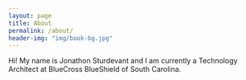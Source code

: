 ```yaml
---
layout: page
title: About
permalink: /about/
header-img: "img/book-bg.jpg"
---
```


Hi! My name is Jonathon Sturdevant and I am currently a Technology Architect at BlueCross BlueShield of South Carolina.


